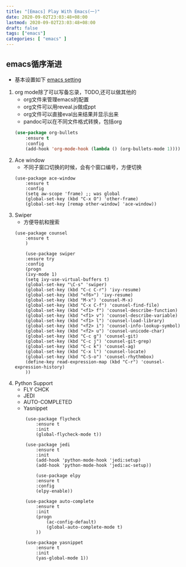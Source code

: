 ```yaml
---
title: "[Emacs] Play With Emacs(一)"
date: 2020-09-02T23:03:48+08:00
lastmod: 2020-09-02T23:03:48+08:00
draft: false
tags: ["emacs"]
categories: [ "emacs" ]
---
```


## emacs循序渐进
* 基本设置如下
[emacs setting](https://github.com/hyyfrank/emacsconfig.git)

1. org mode除了可以写备忘录，TODO,还可以做其他的
    * org文件来管理emacs的配置
    * org文件可以用reveal.js做成ppt
    * org文件可以直接eval出来结果并显示出来
    * pandoc可以在不同文件格式转换，包括org
    ```lisp
    (use-package org-bullets
        :ensure t
        :config
        (add-hook 'org-mode-hook (lambda () (org-bullets-mode 1))))
    ```
2. Ace window
    * 不同子窗口切换的时候，会有个窗口编号，方便切换
    ```emacs-lisp
    (use-package ace-window
        :ensure t
        :config
        (setq aw-scope 'frame) ;; was global
        (global-set-key (kbd "C-x O") 'other-frame)
        (global-set-key [remap other-window] 'ace-window))
    ```
3. Swiper
    * 方便导航和搜索
    ```emacs-lisp
    (use-package counsel
        :ensure t
        )

        (use-package swiper
        :ensure try
        :config
        (progn
        (ivy-mode 1)
        (setq ivy-use-virtual-buffers t)
        (global-set-key "\C-s" 'swiper)
        (global-set-key (kbd "C-c C-r") 'ivy-resume)
        (global-set-key (kbd "<f6>") 'ivy-resume)
        (global-set-key (kbd "M-x") 'counsel-M-x)
        (global-set-key (kbd "C-x C-f") 'counsel-find-file)
        (global-set-key (kbd "<f1> f") 'counsel-describe-function)
        (global-set-key (kbd "<f1> v") 'counsel-describe-variable)
        (global-set-key (kbd "<f1> l") 'counsel-load-library)
        (global-set-key (kbd "<f2> i") 'counsel-info-lookup-symbol)
        (global-set-key (kbd "<f2> u") 'counsel-unicode-char)
        (global-set-key (kbd "C-c g") 'counsel-git)
        (global-set-key (kbd "C-c j") 'counsel-git-grep)
        (global-set-key (kbd "C-c k") 'counsel-ag)
        (global-set-key (kbd "C-x l") 'counsel-locate)
        (global-set-key (kbd "C-S-o") 'counsel-rhythmbox)
        (define-key read-expression-map (kbd "C-r") 'counsel-expression-history)
        ))
    ```
4. Python Support
    * FLY CHCK
    * JEDI
    * AUTO-COMPLETED
    * Yasnippet
    ```emacs-lisp
        (use-package flycheck
            :ensure t
            :init
            (global-flycheck-mode t))
        
        (use-package jedi
            :ensure t
            :init
            (add-hook 'python-mode-hook 'jedi:setup)
            (add-hook 'python-mode-hook 'jedi:ac-setup))

            (use-package elpy
            :ensure t
            :config
            (elpy-enable))

        (use-package auto-complete
            :ensure t
            :init
            (progn
                (ac-config-default)
                (global-auto-complete-mode t)
            ))

        (use-package yasnippet
            :ensure t
            :init
            (yas-global-mode 1))

    ```
